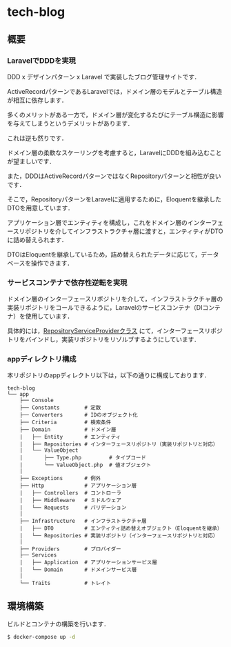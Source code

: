 # tech-blog

## 概要

### LaravelでDDDを実現

DDD x デザインパターン x Laravel で実装したブログ管理サイトです．

ActiveRecordパターンであるLaravelでは，ドメイン層のモデルとテーブル構造が相互に依存します．

多くのメリットがある一方で，ドメイン層が変化するたびにテーブル構造に影響を与えてしまうというデメリットがあります．

これは逆も然りです．

ドメイン層の柔軟なスケーリングを考慮すると，LaravelにDDDを組み込むことが望ましいです．

また，DDDはActiveRecordパターンではなくRepositoryパターンと相性が良いです．

そこで，RepositoryパターンをLaravelに適用するために，Eloquentを継承したDTOを用意しています．

アプリケーション層でエンティティを構成し，これをドメイン層のインターフェースリポジトリを介してインフラストラクチャ層に渡すと，エンティティがDTOに詰め替えられます．

DTOはEloquentを継承しているため，詰め替えられたデータに応じて，データベースを操作できます．

### サービスコンテナで依存性逆転を実現

ドメイン層のインターフェースリポジトリを介して，インフラストラクチャ層の実装リポジトリをコールできるように，Laravelのサービスコンテナ（DIコンテナ）を使用しています．

具体的には，[RepositoryServiceProviderクラス](https://github.com/Hiroki-IT/tech-blog/blob/develop/app/Providers/RepositoryServiceProvider.php) にて，インターフェースリポジトリをバインドし，実装リポジトリをリゾルブするようにしています．


### appディレクトリ構成

本リポジトリのappディレクトリ以下は，以下の通りに構成しております．

```shell
tech-blog
└── app
    ├── Console
    ├── Constants        # 定数
    ├── Converters       # IDのオブジェクト化
    ├── Criteria         # 検索条件
    ├── Domain           # ドメイン層
    |   ├── Entity       # エンティティ
    |   ├── Repositories # インターフェースリポジトリ（実装リポジトリと対応）
    |   └── ValueObject
    |       ├── Type.php         # タイプコード
    |       └── ValueObject.php  # 値オブジェクト
    |
    ├── Exceptions       # 例外
    ├── Http             # アプリケーション層
    |   ├── Controllers  # コントローラ
    |   ├── Middleware   # ミドルウェア
    |   └── Requests     # バリデーション
    |
    ├── Infrastructure   # インフラストラクチャ層
    |   ├── DTO          # エンティティ詰め替えオブジェクト（Eloquentを継承）
    |   └── Repositories # 実装リポジトリ（インターフェースリポジトリと対応）
    |
    ├── Providers        # プロバイダー
    ├── Services
    |   ├── Application  # アプリケーションサービス層
    |   └── Domain       # ドメインサービス層
    |
    └── Traits           # トレイト
```

## 環境構築

ビルドとコンテナの構築を行います．

```sh
$ docker-compose up -d
````
